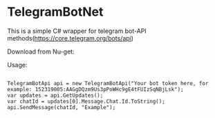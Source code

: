 # TelegramBotNet
This is a simple C# wrapper for telegram bot-API methods(https://core.telegram.org/bots/api)

Download from Nu-get:

Usage:

<code>
TelegramBotApi api = new TelegramBotApi("Your bot token here, for example: 152319005:AAGgDQzm9Us3pPoWHc9gE4tFUIzSqNBjLsk");<br\>
var updates = api.GetUpdates(); 
var chatId = updates[0].Message.Chat.Id.ToString();
api.SendMessage(chatId, "Example");
</code>
